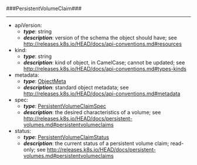 ###PersistentVolumeClaim###

---
* apiVersion: 
  * **_type_**: string
  * **_description_**: version of the schema the object should have; see http://releases.k8s.io/HEAD/docs/api-conventions.md#resources
* kind: 
  * **_type_**: string
  * **_description_**: kind of object, in CamelCase; cannot be updated; see http://releases.k8s.io/HEAD/docs/api-conventions.md#types-kinds
* metadata: 
  * **_type_**: [ObjectMeta](ObjectMeta.md)
  * **_description_**: standard object metadata; see http://releases.k8s.io/HEAD/docs/api-conventions.md#metadata
* spec: 
  * **_type_**: [PersistentVolumeClaimSpec](PersistentVolumeClaimSpec.md)
  * **_description_**: the desired characteristics of a volume; see http://releases.k8s.io/HEAD/docs/persistent-volumes.md#persistentvolumeclaims
* status: 
  * **_type_**: [PersistentVolumeClaimStatus](PersistentVolumeClaimStatus.md)
  * **_description_**: the current status of a persistent volume claim; read-only; see http://releases.k8s.io/HEAD/docs/persistent-volumes.md#persistentvolumeclaims
